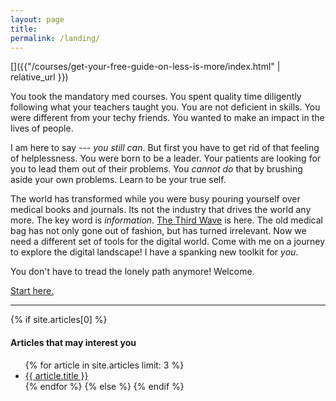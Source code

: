 ```yaml
---
layout: page
title:
permalink: /landing/
---
```


[<amp-img width="600" height="300" layout="responsive" src="/assets/images/landing_headlines.png"></amp-img>]({{"/courses/get-your-free-guide-on-less-is-more/index.html" | relative_url }})

You took the mandatory med courses. You spent quality time diligently following what your teachers taught you. You are not deficient in skills. You were different from your techy friends. You wanted to make an impact in the lives of people.

I am here to say --- *you still can*. But first you have to get rid of that feeling of helplessness. You were born to be a leader. Your patients are looking for you to lead them out of their problems. You *cannot do* that by brushing aside your own problems. Learn to be your true self.

The world has transformed while you were busy pouring yourself over medical books and journals. Its not the industry that drives the world any more. The key word is *information*. [The Third Wave](https://goo.gl/88Kj11) is here. The old medical bag has not only gone out of fashion, but has turned irrelevant. Now we need a different set of tools for the digital world. Come with me on a journey to explore the digital landscape! I have a spanking new toolkit for *you*.

You don't have to tread the lonely path anymore! Welcome.

[Start here.](/courses/get-your-free-guide-on-less-is-more/index.html)

---------------------
{% if site.articles[0] %}
#### Articles that may interest you

  <ul>
  {% for article in site.articles limit: 3 %}
    <li>
      <a href="{{ site.baseurl }}{{ article.url }}index.html">
        {{ article.title }}
      </a>
    </li>
  {% endfor %}
{% else %}
  <script async id="_ck_130134" src="https://forms.convertkit.com/130134?v=6"></script>
{% endif %}
